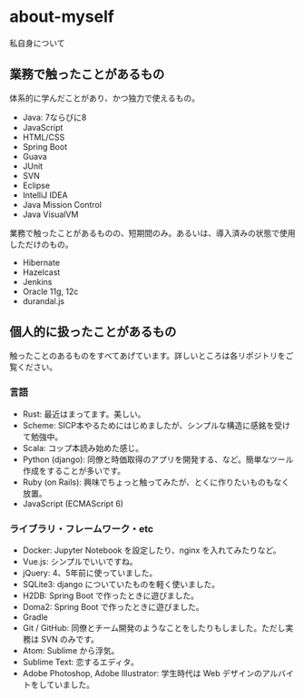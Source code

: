 # about-myself
私自身について

## 業務で触ったことがあるもの

体系的に学んだことがあり、かつ独力で使えるもの。

* Java: 7ならびに8
* JavaScript
* HTML/CSS
* Spring Boot
* Guava
* JUnit
* SVN
* Eclipse
* IntelliJ IDEA
* Java Mission Control
* Java VisualVM

業務で触ったことがあるものの、短期間のみ。あるいは、導入済みの状態で使用しただけのもの。

* Hibernate
* Hazelcast
* Jenkins
* Oracle 11g, 12c
* durandal.js

## 個人的に扱ったことがあるもの

触ったことのあるものをすべてあげています。詳しいところは各リポジトリをご覧ください。

### 言語
* Rust: 最近はまってます。美しい。
* Scheme: SICP本やるためにはじめましたが、シンプルな構造に感銘を受けて勉強中。
* Scala: コップ本読み始めた感じ。
* Python (django): 同僚と時価取得のアプリを開発する、など。簡単なツール作成をすることが多いです。
* Ruby (on Rails): 興味でちょっと触ってみたが、とくに作りたいものもなく放置。
* JavaScript (ECMAScript 6)

### ライブラリ・フレームワーク・etc
* Docker: Jupyter Notebook を設定したり、nginx を入れてみたりなど。
* Vue.js: シンプルでいいですね。
* jQuery: 4、5年前に使っていました。
* SQLite3: django についていたものを軽く使いました。
* H2DB: Spring Boot で作ったときに遊びました。
* Doma2: Spring Boot で作ったときに遊びました。
* Gradle
* Git / GitHub: 同僚とチーム開発のようなことをしたりもしました。ただし実務は SVN のみです。
* Atom: Sublime から浮気。
* Sublime Text: 恋するエディタ。
* Adobe Photoshop, Adobe Illustrator: 学生時代は Web デザインのアルバイトをしていました。
